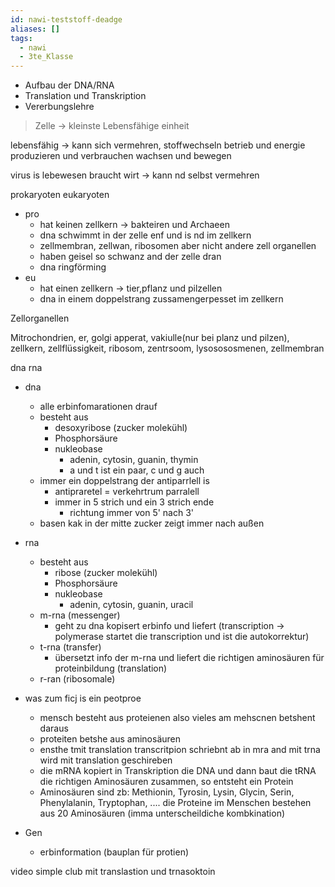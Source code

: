 ```yaml
---
id: nawi-teststoff-deadge
aliases: []
tags:
  - nawi
  - 3te_Klasse
---
```

- Aufbau der DNA/RNA
- Translation und Transkription
- Vererbungslehre

> Zelle → kleinste Lebensfähige einheit

lebensfähig → kann sich vermehren, stoffwechseln betrieb und energie produzieren und verbrauchen wachsen und bewegen

virus is lebewesen braucht wirt → kann nd selbst vermehren

prokaryoten eukaryoten 
- pro 
	- hat keinen zellkern → bakteiren und Archaeen
	- dna schwimmt in der zelle enf und is nd im zellkern
	- zellmembran, zellwan, ribosomen aber nicht andere zell organellen
	- haben geisel so schwanz and der zelle dran
	- dna ringförming
- eu
	- hat einen zellkern → tier,pflanz und pilzellen
	- dna in einem doppelstrang zussamengerpesset im zellkern

Zellorganellen

Mitrochondrien, er, golgi apperat, vakiulle(nur bei planz und pilzen), zellkern, zellflüssigkeit, ribosom, zentrsoom, lysosososmenen, zellmembran

dna rna

- dna
	- alle erbinfomarationen drauf
	- besteht aus
		- desoxyribose (zucker molekühl)
		- Phosphorsäure
		- nukleobase
			- adenin, cytosin, guanin, thymin
			- a und t ist ein paar, c und g auch
	- immer ein doppelstrang der antiparrlell is
		- antipraretel = verkehrtrum parralell
		- immer in 5 strich und ein 3 strich ende
			- richtung immer von 5' nach 3'
	- basen kak in der mitte zucker zeigt immer nach außen
- rna
	- besteht aus
		- ribose (zucker molekühl)
		- Phosphorsäure
		- nukleobase
			- adenin, cytosin, guanin, uracil
	- m-rna (messenger)
		- geht zu dna kopisert erbinfo und liefert (transcription -> polymerase startet die transcription und ist die autokorrektur)
	- t-rna (transfer)
		- übersetzt info der m-rna und liefert die richtigen aminosäuren für proteinbildung (translation)
	- r-ran (ribosomale)

- was zum ficj is ein peotproe
	- mensch besteht aus proteienen also vieles am mehscnen betshent daraus 
	- proteiten betshe aus aminosäuren
	- ensthe tmit translation transcritpion schriebnt ab in mra and mit trna wird mit translation geschireben
	- die mRNA kopiert in Transkription die DNA und dann baut die tRNA die richtigen Aminosäuren zusammen, so entsteht ein Protein
	- Aminosäuren sind zb: Methionin, Tyrosin, Lysin, Glycin, Serin, Phenylalanin, Tryptophan, .... die Proteine im Menschen bestehen aus 20 Aminosäuren (imma unterscheildiche kombkination)

- Gen
	- erbinformation (bauplan für protien)

video simple club mit translastion und trnasoktoin
